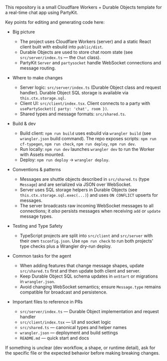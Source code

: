 This repository is a small Cloudflare Workers + Durable Objects template for a real-time chat app using PartyKit.

Key points for editing and generating code here:

- Big picture
  - The project uses Cloudflare Workers (server) and a static React client built with esbuild into `public/dist`.
  - Durable Objects are used to store chat room state (see `src/server/index.ts` — the `Chat` class).
  - PartyKit `Server` and `partysocket` handle WebSocket connections and message routing.

- Where to make changes
  - Server logic: `src/server/index.ts` (Durable Object class and request handler). Durable Object SQL storage is available via `this.ctx.storage.sql`.
  - Client UI: `src/client/index.tsx`. Client connects to a party with `usePartySocket({ party: 'chat', room })`.
  - Shared types and message formats: `src/shared.ts`.

- Build & dev
  - Build client: `npm run build` uses esbuild via `wrangler build` (see `wrangler.json` build command). The repo exposes scripts: `npm run cf-typegen`, `npm run check`, `npm run deploy`, `npm run dev`.
  - Run locally: `npm run dev` launches `wrangler dev` to run the Worker with Assets mounted.
  - Deploy: `npm run deploy` -> `wrangler deploy`.

- Conventions & patterns
  - Messages are shuttle objects described in `src/shared.ts` (type `Message`) and are serialized via JSON over WebSocket.
  - Server uses SQL storage helpers in Durable Objects (see `this.ctx.storage.sql.exec(...)`) and uses `ON CONFLICT` upserts for messages.
  - The server broadcasts raw incoming WebSocket messages to all connections; it *also* persists messages when receiving `add` or `update` message types.

- Testing and Type Safety
  - TypeScript projects are split into `src/client` and `src/server` with their own `tsconfig.json`. Use `npm run check` to run both projects' type checks plus a Wrangler dry-run deploy.

- Common tasks for the agent
  - When adding features that change message shapes, update `src/shared.ts` first and then update both client and server.
  - Keep Durable Object SQL schema updates in `onStart` or migrations in `wrangler.json`.
  - Avoid changing WebSocket semantics; ensure `Message.type` remains compatible for broadcast and persistence.

- Important files to reference in PRs
  - `src/server/index.ts` — Durable Object implementation and request handler
  - `src/client/index.tsx` — UI and socket logic
  - `src/shared.ts` — canonical types and helper names
  - `wrangler.json` — deployment and build settings
  - `README.md` — quick start and docs

If something is unclear (dev workflow, a shape, or runtime detail), ask for the specific file or the expected behavior before making breaking changes.
